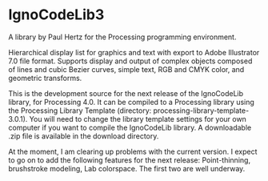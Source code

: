 # IgnoCodeLib3

A library by Paul Hertz for the Processing programming environment.

Hierarchical display list for graphics and text with export to Adobe Illustrator 7.0 file format. Supports display and output of complex objects composed of lines and cubic Bezier curves, simple text, RGB and CMYK color, and geometric transforms. 

This is the development source for the next release of the IgnoCodeLib library, for Processing 4.0. It can be compiled to a Processing library using the Processing Library Template (directory: processing-library-template-3.0.1). You will need to change the library template settings for your own computer if you want to compile the IgnoCodeLib library. A downloadable .zip file is available in the download directory. 

At the moment, I am clearing up problems with the current version. I expect to go on to add the following features for the next release: Point-thinning, brushstroke modeling, Lab colorspace. The first two are well underway. 
